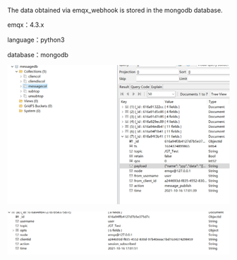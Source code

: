 The data obtained via emqx_webhook is stored in the mongodb database.

emqx：4.3.x

language：python3

database：mongodb


![image](https://github.com/xzhiot/emqx_webhook_mongodb/blob/main/database.png)


![image](https://github.com/xzhiot/emqx_webhook_mongodb/blob/main/format.png)
